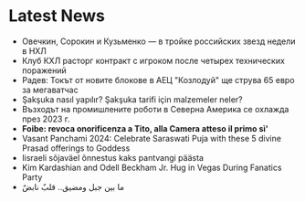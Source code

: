 # Latest News
-  Овечкин, Сорокин и Кузьменко — в тройке российских звезд недели в НХЛ
-  Клуб КХЛ расторг контракт с игроком после четырех технических поражений
-  Радев: Токът от новите блокове в АЕЦ "Козлодуй" ще струва 65 евро за мегаватчас
-  Şakşuka nasıl yapılır? Şakşuka tarifi için malzemeler neler?
-  Възходът на промишлените роботи в Северна Америка се охлажда през 2023 г.
-  **Foibe: revoca onorificenza a Tito, alla Camera atteso il primo sì'**
-  Vasant Panchami 2024: Celebrate Saraswati Puja with these 5 divine Prasad offerings to Goddess
-  Iisraeli sõjaväel õnnestus kaks pantvangi päästa
-  Kim Kardashian and Odell Beckham Jr. Hug in Vegas During Fanatics Party
-  ما بين جبل ومضيق.. قلبٌ نابضٌ
